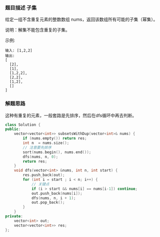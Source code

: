 ### 题目描述 子集

给定一组不含重复元素的整数数组 nums，返回该数组所有可能的子集（幂集）。

说明：解集不能包含重复的子集。

示例:
```
输入: [1,2,2]
输出:
[
  [2],
  [1],
  [1,2,2],
  [2,2],
  [1,2],
  []
]
```
### 解题思路
这种有重复的元素，一般套路是先排序，然后在dfs循环中再去判断。

```c++
class Solution {
public:
    vector<vector<int>> subsetsWithDup(vector<int>& nums) {
        if (nums.empty()) return res;
        int n  = nums.size();
        // 注意要先排序
        sort(nums.begin(), nums.end());
        dfs(nums, n, 0);
        return res;
    }
    void dfs(vector<int> &nums, int n, int start) {
        res.push_back(out);
        for (int i = start ; i < n; i++) {
            // 关键点
            if (i > start && nums[i] == nums[i-1]) continue;
            out.push_back(nums[i]);
            dfs(nums, n, i + 1);
            out.pop_back();
        }
    }
private:
    vector<int> out;
    vector<vector<int>> res;
};
```
